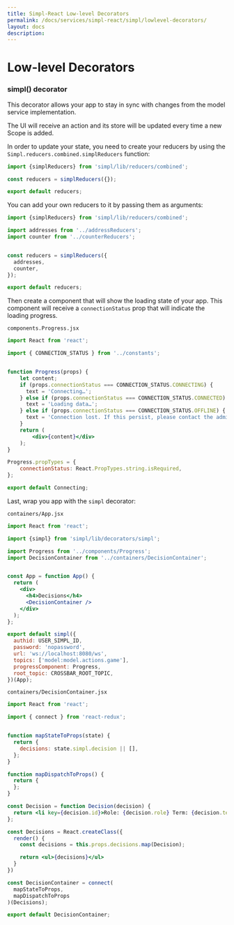 ```yaml
---
title: Simpl-React Low-level Decorators
permalink: /docs/services/simpl-react/simpl/lowlevel-decorators/
layout: docs
description:
---
```


# Low-level Decorators

### simpl() decorator

This decorator allows your app to stay in sync with changes from the model service implementation.

The UI will receive an action and its store will be updated every time a new Scope is added.

In order to update your state, you need to create your reducers by using the `Simpl.reducers.combined.simplReducers` function:

```javascript
import {simplReducers} from 'simpl/lib/reducers/combined';

const reducers = simplReducers({});

export default reducers;
```

You can add your own reducers to it by passing them as arguments:

```javascript
import {simplReducers} from 'simpl/lib/reducers/combined';

import addresses from '../addressReducers';
import counter from '../counterReducers';


const reducers = simplReducers({
  addresses,
  counter,
});

export default reducers;

```

Then create a component that will show the loading state of your app. This component will receive a `connectionStatus` prop that will indicate the loading progress.

`components.Progress.jsx`

```jsx
import React from 'react';

import { CONNECTION_STATUS } from '../constants';


function Progress(props) {
    let content;
    if (props.connectionStatus === CONNECTION_STATUS.CONNECTING) {
      text = 'Connecting…';
    } else if (props.connectionStatus === CONNECTION_STATUS.CONNECTED) {
      text = 'Loading data…';
    } else if (props.connectionStatus === CONNECTION_STATUS.OFFLINE) {
      text = 'Connection lost. If this persist, please contact the administrator.';
    }
    return (
        <div>{content}</div>
    );
}

Progress.propTypes = {
    connectionStatus: React.PropTypes.string.isRequired,
};

export default Connecting;
```

Last, wrap you app with the `simpl` decorator:

`containers/App.jsx`

```jsx
import React from 'react';

import {simpl} from 'simpl/lib/decorators/simpl';

import Progress from '../components/Progress';
import DecisionContainer from '../containers/DecisionContainer';


const App = function App() {
  return (
    <div>
      <h4>Decisions</h4>
      <DecisionContainer />
    </div>
  );
};

export default simpl({
  authid: USER_SIMPL_ID,
  password: 'nopassword',
  url: 'ws://localhost:8080/ws',
  topics: ['model:model.actions.game'],
  progressComponent: Progress,
  root_topic: CROSSBAR_ROOT_TOPIC,
})(App);

```

`containers/DecisionContainer.jsx`

```jsx
import React from 'react';

import { connect } from 'react-redux';


function mapStateToProps(state) {
  return {
    decisions: state.simpl.decision || [],
  };
}

function mapDispatchToProps() {
  return {
  };
}

const Decision = function Decision(decision) {
  return <li key={decision.id}>Role: {decision.role} Term: {decision.term}</li>;
};

const Decisions = React.createClass({
  render() {
    const decisions = this.props.decisions.map(Decision);

    return <ul>{decisions}</ul>
  }
})

const DecisionContainer = connect(
  mapStateToProps,
  mapDispatchToProps
)(Decisions);

export default DecisionContainer;
```
